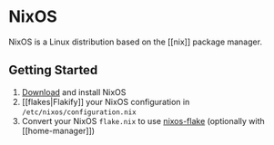 # NixOS

NixOS is a Linux distribution based on the [[nix]] package manager. 

## Getting Started

1. [Download](https://nixos.org/download#download-nixos) and install NixOS
1. [[flakes|Flakify]] your NixOS configuration in `/etc/nixos/configuration.nix`
2. Convert your NixOS `flake.nix` to use [nixos-flake](https://community.flake.parts/nixos-flake) (optionally with [[home-manager]])
